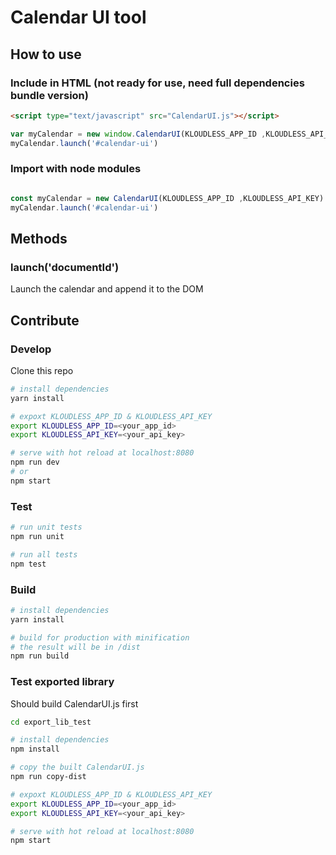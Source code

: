 # Calendar UI tool

## How to use

### Include in HTML (not ready for use, need full dependencies bundle version)
```html
<script type="text/javascript" src="CalendarUI.js"></script>
```

```javascript
var myCalendar = new window.CalendarUI(KLOUDLESS_APP_ID ,KLOUDLESS_API_KEY)
myCalendar.launch('#calendar-ui')
```

### Import with node modules
```javascript

const myCalendar = new CalendarUI(KLOUDLESS_APP_ID ,KLOUDLESS_API_KEY)
myCalendar.launch('#calendar-ui')
```

## Methods
### launch('documentId')
Launch the calendar and append it to the DOM

## Contribute

### Develop
Clone this repo
```bash
# install dependencies
yarn install

# expoxt KLOUDLESS_APP_ID & KLOUDLESS_API_KEY
export KLOUDLESS_APP_ID=<your_app_id>
export KLOUDLESS_API_KEY=<your_api_key>

# serve with hot reload at localhost:8080
npm run dev
# or
npm start
```

### Test
```bash
# run unit tests
npm run unit

# run all tests
npm test
```

### Build
```bash
# install dependencies
yarn install

# build for production with minification
# the result will be in /dist
npm run build
```

### Test exported library
Should build CalendarUI.js first
```bash
cd export_lib_test

# install dependencies
npm install

# copy the built CalendarUI.js
npm run copy-dist

# expoxt KLOUDLESS_APP_ID & KLOUDLESS_API_KEY
export KLOUDLESS_APP_ID=<your_app_id>
export KLOUDLESS_API_KEY=<your_api_key>

# serve with hot reload at localhost:8080
npm start
```
